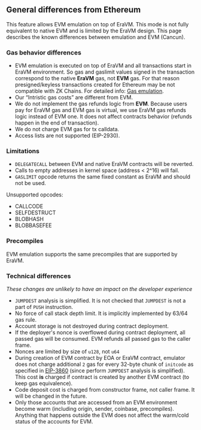 ## General differences from Ethereum

This feature allows EVM emulation on top of EraVM. This mode is not fully equivalent to native EVM and is limited by the EraVM design. This page describes the known differences between emulation and EVM (Cancun).

### Gas behavior differences

- EVM emulation is executed on top of EraVM and all transactions start in EraVM environment. So gas and gaslimit values signed in the transaction correspond to the native **EraVM** gas, not **EVM** gas. For that reason presigned/keyless transactions created for Ethereum may be not compatible with ZK Chains. For detailed info: [Gas emulation](./evm_gas_emulation.md).
- Our “Intristic gas costs” are different from EVM.
- We do not implement the gas refunds logic from **EVM**. Because users pay for EraVM gas and EVM gas is virtual, we use EraVM gas refunds logic instead of EVM one. It does not affect contracts behavior (refunds happen in the end of transaction).
- We do not charge EVM gas for tx calldata.
- Access lists are not supported (EIP-2930).

### Limitations

- `DELEGATECALL` between EVM and native EraVM contracts will be reverted.
- Calls to empty addresses in kernel space (address < 2^16) will fail.
- `GASLIMIT` opcode returns the same fixed constant as EraVM and should not be used.
  
Unsupported opcodes:
- CALLCODE
- SELFDESTRUCT
- BLOBHASH
- BLOBBASEFEE

### Precompiles

EVM emulation supports the same precompiles that are supported by EraVM.

### Technical differences

*These changes are unlikely to have an impact on the developer experience*
- `JUMPDEST` analysis is simplified. It is not checked that `JUMPDEST` is not a part of `PUSH` instruction.
- No force of call stack depth limit. It is implicitly implemented by 63/64 gas rule.
- Account storage is not destroyed during contract deployment.
- If the deployer's nonce is overflowed during contract deployment, all passed gas will be consumed. EVM refunds all passed gas to the caller frame.
- Nonces are limited by size of `u128`, not `u64`
- During creation of EVM contract by EOA or EraVM contract, emulator does not charge additional `2` gas for every 32-byte chunk of `initcode` as specified in [EIP-3860](https://eips.ethereum.org/EIPS/eip-3860) (since perform `JUMPDEST` analysis is simplified). This cost **is** charged if contract is created by another EVM contract (to keep gas equivalence).
- Code deposit cost is charged from constructor frame, not caller frame. It will be changed in the future.
- Only those accounts that are accessed from an EVM environment become warm (including origin, sender, coinbase, precompiles). Anything that happens outside the EVM does not affect the warm/cold status of the accounts for EVM.
